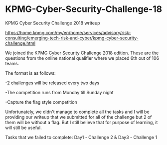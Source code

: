 # KPMG-Cyber-Security-Challenge-18
KPMG Cyber Security Challenge 2018 writeup

https://home.kpmg.com/my/en/home/services/advisory/risk-consulting/emerging-tech-risk-and-cyber/kpmg-cyber-security-challenge.html

We joined the KPMG Cyber Security Challenge 2018 edition. These are the questions from the online national qualifier where we placed 6th out of 106 teams. 

The format is as follows:

-2 challenges will be released every two days

-The competition runs from Monday till Sunday night

-Capture the flag style competition

Unfortunately, we didn't manage to complete all the tasks and I will be providing our writeup that we submitted for all of the challenge but 2 of them will be without a flag. But I still believe that for purpose of learning, it will still be useful.

Tasks that we failed to complete:
Day1 - Challenge 2 & Day3 - Challenge 1







